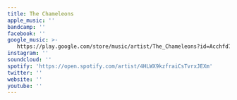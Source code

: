 ```yaml
---
title: The Chameleons
apple_music: ''
bandcamp: ''
facebook: ''
google_music: >-
   https://play.google.com/store/music/artist/The_Chameleons?id=Acchfd7nukxgd3e2ifvlnqolwlq
instagram: ''
soundcloud: ''
spotify: 'https://open.spotify.com/artist/4HLWX9kzfraiCsTvrxJEXm'
twitter: ''
website: ''
youtube: ''
---
```

